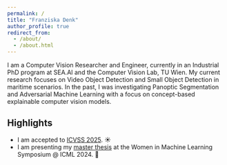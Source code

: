 ```yaml
---
permalink: /
title: "Franziska Denk"
author_profile: true
redirect_from: 
  - /about/
  - /about.html
---
```


I am a Computer Vision Researcher and Engineer, currently in an Industrial PhD program at SEA.AI and the Computer Vision Lab, TU Wien.
My current research focuses on Video Object Detection and Small Object Detection in maritime scenarios.
In the past, I was investigating Panoptic Segmentation and Adversarial Machine Learning with a focus on concept-based explainable computer vision models.

## Highlights
* I am accepted to [ICVSS 2025](https://icvss.dmi.unict.it/icvss2025/). ☀️
* I am presenting my [master thesis](https://epub.jku.at/obvulihs/content/titleinfo/10619992) at the Women in Machine Learning Symposium @ ICML 2024. 📢
